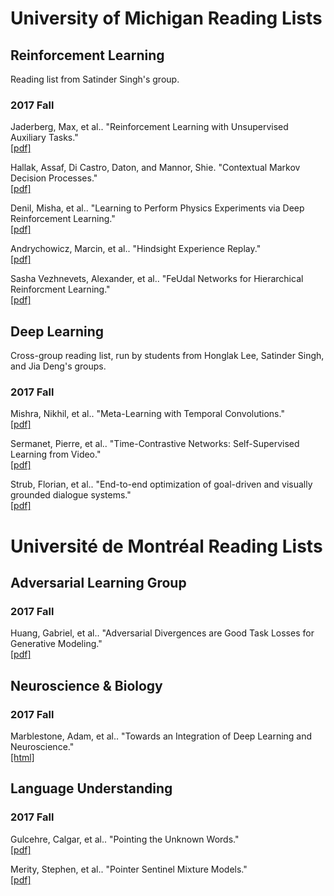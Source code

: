 # University of Michigan Reading Lists

## Reinforcement Learning
Reading list from Satinder Singh's group.

### 2017 Fall
Jaderberg, Max, et al.. "Reinforcement Learning with Unsupervised Auxiliary Tasks."
</br>[[pdf]](https://arxiv.org/pdf/1611.05397.pdf)

Hallak, Assaf, Di Castro, Daton, and Mannor, Shie. "Contextual Markov Decision Processes."
</br>[[pdf]](https://arxiv.org/pdf/1502.02259.pdf)

Denil, Misha, et al.. "Learning to Perform Physics Experiments via Deep Reinforcement Learning."
</br>[[pdf]](https://arxiv.org/pdf/1611.01843.pdf)

Andrychowicz, Marcin, et al.. "Hindsight Experience Replay."
</br>[[pdf]](https://arxiv.org/pdf/1707.01495.pdf)

Sasha Vezhnevets, Alexander, et al.. "FeUdal Networks for Hierarchical Reinforcment Learning."
</br>[[pdf]](https://arxiv.org/pdf/1703.01161.pdf)


##  Deep Learning
Cross-group reading list, run by students from Honglak Lee, Satinder Singh, and Jia Deng's groups.

### 2017 Fall
Mishra, Nikhil, et al.. "Meta-Learning with Temporal Convolutions."
</br>[[pdf]](https://arxiv.org/pdf/1707.03141.pdf)

Sermanet, Pierre, et al.. "Time-Contrastive Networks: Self-Supervised Learning from Video."
</br>[[pdf]](https://arxiv.org/pdf/1704.06888.pdf)

Strub, Florian, et al.. "End-to-end optimization of goal-driven and visually grounded dialogue systems."
</br>[[pdf]](https://arxiv.org/pdf/1703.05423.pdf)


# Université de Montréal Reading Lists

## Adversarial Learning Group

### 2017 Fall
Huang, Gabriel, et al.. "Adversarial Divergences are Good Task Losses for Generative Modeling."
</br>[[pdf]](https://arxiv.org/pdf/1708.02511.pdf)


## Neuroscience & Biology

### 2017 Fall
Marblestone, Adam, et al.. "Towards an Integration of Deep Learning and Neuroscience."
</br>[[html]](https://www.frontiersin.org/articles/10.3389/fncom.2016.00094/full)


## Language Understanding

### 2017 Fall
Gulcehre, Calgar, et al.. "Pointing the Unknown Words."
</br>[[pdf]](https://arxiv.org/pdf/1603.08148.pdf)

Merity, Stephen, et al.. "Pointer Sentinel Mixture Models."
</br>[[pdf]](https://arxiv.org/pdf/1609.07843.pdf)
